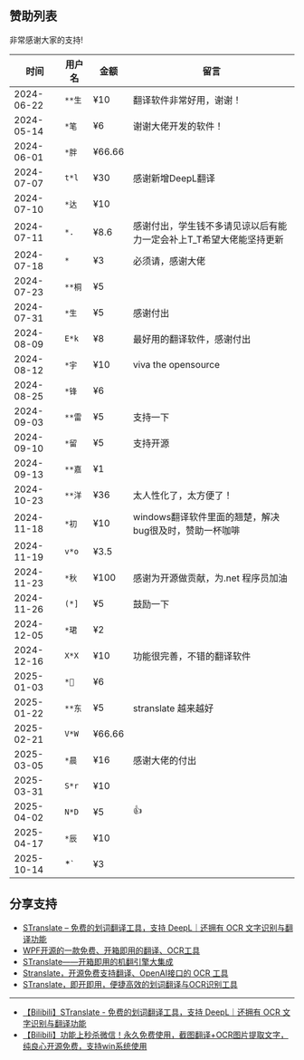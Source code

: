 ## 赞助列表

非常感谢大家的支持!

| 时间         | 用户名   | 金额     | 留言                                 |
|------------|-------|--------|-------------------------------------|
| 2024-06-22 | `**生` | ¥10    | 翻译软件非常好用，谢谢！                        |
| 2024-05-14 | `*笔`  | ¥6     | 谢谢大佬开发的软件！                          |
| 2024-06-01 | `*胖`  | ¥66.66 |                                     |
| 2024-07-07 | `t*l` | ¥30    | 感谢新增DeepL翻译                         |
| 2024-07-10 | `*达`  | ¥10    |                                     |
| 2024-07-11 | `*.`  | ¥8.6   | 感谢付出，学生钱不多请见谅以后有能力一定会补上T_T希望大佬能坚持更新 |
| 2024-07-18 | `*`   | ¥3     | 必须请，感谢大佬                            |
| 2024-07-23 | `**桐` | ¥5     |                                     |
| 2024-07-31 | `*生`  | ¥5     | 感谢付出                                |
| 2024-08-09 | `E*k` | ¥8     | 最好用的翻译软件，感谢付出                       |
| 2024-08-12 | `*宇`  | ¥10    | viva the opensource                 |
| 2024-08-25 | `*锋`  | ¥6     |                                     |
| 2024-09-03 | `**雷` | ¥5     | 支持一下                                |
| 2024-09-10 | `*留`  | ¥5     | 支持开源                                |
| 2024-09-13 | `**嘉` | ¥1     |                                 |
| 2024-10-23 | `**洋` | ¥36    | 太人性化了，太方便了！              |
| 2024-11-18 | `*初`  | ¥10    | windows翻译软件里面的翘楚，解决bug很及时，赞助一杯咖啡 |
| 2024-11-19 | `v*o` | ¥3.5   |                                     |
| 2024-11-23 | `*秋`  | ¥100   | 感谢为开源做贡献，为.net 程序员加油       |
| 2024-11-26 | `(*]` | ¥5     | 鼓励一下       |
| 2024-12-05 | `*珺`  | ¥2     |               |
| 2024-12-16 | `X*X` | ¥10    | 功能很完善，不错的翻译软件              |
| 2025-01-03 | `*🐇` | ¥6     |               |
| 2025-01-22 | `**东` | ¥5     |  stranslate 越来越好					|
| 2025-02-21 | `V*W` | ¥66.66 |  					|
| 2025-03-05 | `*晨` | ¥16     |  感谢大佬的付出 		|
| 2025-03-31 | `S*r` | ¥10     |   		|
| 2025-04-02 | `N*D` | ¥5     |   👍	|
| 2025-04-17 | `*辰` | ¥10     |   		|
| 2025-10-14 | *` | ¥3     |   		|

## 分享支持

- [STranslate – 免费的划词翻译工具，支持 DeepL｜还拥有 OCR 文字识别与翻译功能](https://www.appinn.com/stranslate/)
- [WPF开源的一款免费、开箱即用的翻译、OCR工具 ](https://www.cnblogs.com/Can-daydayup/p/18062151)
- [STranslate——开箱即用的机翻引擎大集成](https://www.musingpages.com/technology/2024/02/20/stranslate-out-of-box)
- [Stranslate，开源免费支持翻译、OpenAI接口的 OCR 工具](https://www.ittel.cn/archives/31325.html)
- [STranslate，即开即用，便捷高效的划词翻译与OCR识别工具](https://post.smzdm.com/p/axoeo3ew/)

---
- [【Bilibili】STranslate - 免费的划词翻译工具，支持 DeepL｜还拥有 OCR 文字识别与翻译功能](https://www.bilibili.com/video/BV1Ta4y127eR/)
- [【Bilibili】功能上秒杀微信！永久免费使用，截图翻译+OCR图片提取文字，纯良心开源免费，支持win系统使用](https://www.bilibili.com/video/BV1fS411A7Ut)
